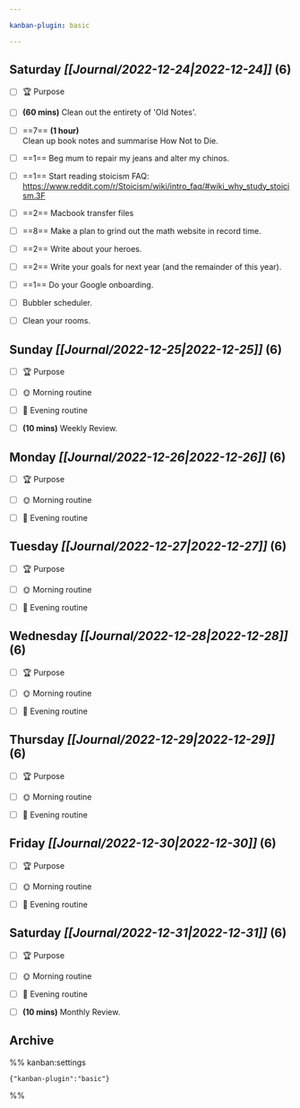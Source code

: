 ```yaml
---

kanban-plugin: basic

---
```


## **Saturday** *[[Journal/2022-12-24|2022-12-24]]* (6)

- [ ] 🏆 Purpose
- [ ] **(60 mins)** Clean out the entirety of 'Old Notes'.
- [ ] ==7== **(1 hour)**<br>Clean up book notes and summarise How Not to Die.
- [ ] ==1== Beg mum to repair my jeans and alter my chinos.
- [ ] ==1== Start reading stoicism FAQ: https://www.reddit.com/r/Stoicism/wiki/intro_faq/#wiki_why_study_stoicism.3F
- [ ] ==2== Macbook transfer files
- [ ] ==8== Make a plan to grind out the math website in record time.
- [ ] ==2== Write about your heroes.
- [ ] ==2== Write your goals for next year (and the remainder of this year).
- [ ] ==1== Do your Google onboarding.
- [ ] Bubbler scheduler.
- [ ] Clean your rooms.


## **Sunday** *[[Journal/2022-12-25|2022-12-25]]* (6)

- [ ] 🏆 Purpose
- [ ] 🌞 Morning routine
- [ ] 🌙 Evening routine
- [ ] **(10 mins)** Weekly Review.


## **Monday** *[[Journal/2022-12-26|2022-12-26]]* (6)

- [ ] 🏆 Purpose
- [ ] 🌞 Morning routine
- [ ] 🌙 Evening routine


## **Tuesday** *[[Journal/2022-12-27|2022-12-27]]* (6)

- [ ] 🏆 Purpose
- [ ] 🌞 Morning routine
- [ ] 🌙 Evening routine


## **Wednesday** *[[Journal/2022-12-28|2022-12-28]]* (6)

- [ ] 🏆 Purpose
- [ ] 🌞 Morning routine
- [ ] 🌙 Evening routine


## **Thursday** *[[Journal/2022-12-29|2022-12-29]]* (6)

- [ ] 🏆 Purpose
- [ ] 🌞 Morning routine
- [ ] 🌙 Evening routine


## **Friday** *[[Journal/2022-12-30|2022-12-30]]* (6)

- [ ] 🏆 Purpose
- [ ] 🌞 Morning routine
- [ ] 🌙 Evening routine


## **Saturday** *[[Journal/2022-12-31|2022-12-31]]* (6)

- [ ] 🏆 Purpose
- [ ] 🌞 Morning routine
- [ ] 🌙 Evening routine
- [ ] **(10 mins)** Monthly Review.


## Archive





%% kanban:settings
```
{"kanban-plugin":"basic"}
```
%%